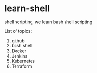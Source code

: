 # learn-shell

shell scripting, we learn bash shell scripting



List of topics:
1) github
2) bash shell
3) Docker
4) Jenkins
5) Kubernetes
6) Terraform